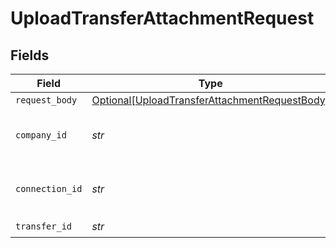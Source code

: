 # UploadTransferAttachmentRequest


## Fields

| Field                                                                                                           | Type                                                                                                            | Required                                                                                                        | Description                                                                                                     | Example                                                                                                         |
| --------------------------------------------------------------------------------------------------------------- | --------------------------------------------------------------------------------------------------------------- | --------------------------------------------------------------------------------------------------------------- | --------------------------------------------------------------------------------------------------------------- | --------------------------------------------------------------------------------------------------------------- |
| `request_body`                                                                                                  | [Optional[UploadTransferAttachmentRequestBody]](../../models/operations/uploadtransferattachmentrequestbody.md) | :heavy_minus_sign:                                                                                              | N/A                                                                                                             |                                                                                                                 |
| `company_id`                                                                                                    | *str*                                                                                                           | :heavy_check_mark:                                                                                              | N/A                                                                                                             | 8a210b68-6988-11ed-a1eb-0242ac120002                                                                            |
| `connection_id`                                                                                                 | *str*                                                                                                           | :heavy_check_mark:                                                                                              | N/A                                                                                                             | 2e9d2c44-f675-40ba-8049-353bfcb5e171                                                                            |
| `transfer_id`                                                                                                   | *str*                                                                                                           | :heavy_check_mark:                                                                                              | N/A                                                                                                             |                                                                                                                 |